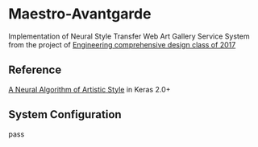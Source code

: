 # Maestro-Avantgarde

Implementation of Neural Style Transfer Web Art Gallery Service System from the project of [Engineering comprehensive design class of 2017](http://mclab.hufs.ac.kr/wiki/Lectures/CAP/2017/Results/Team_Avante_Garde)
 
## Reference 
[A Neural Algorithm of Artistic Style](https://arxiv.org/abs/1508.06576) in Keras 2.0+

## System Configuration
pass
